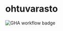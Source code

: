 # ohtuvarasto

![GHA workflow badge](https://github.com/Doubleneck/ohtuvarasto/workflows/CI/badge.svg)
